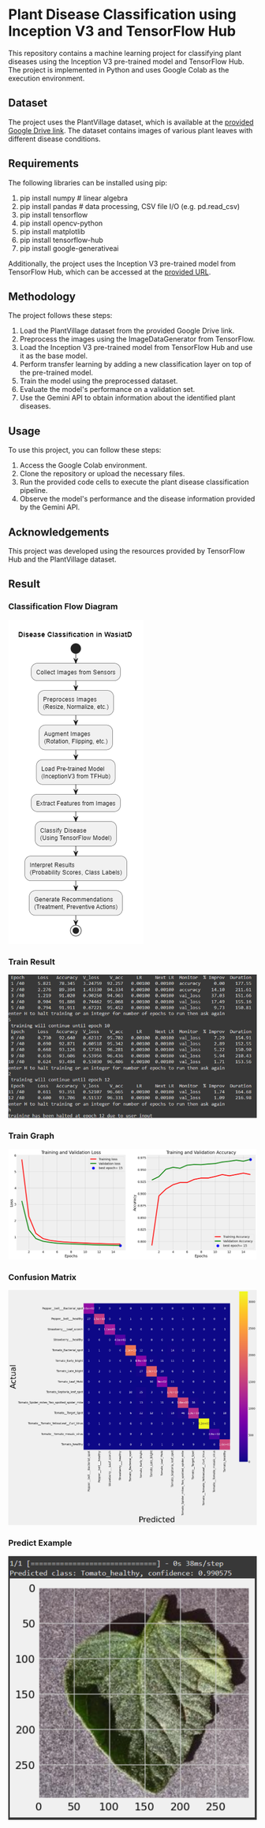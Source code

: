 # Plant Disease Classification using Inception V3 and TensorFlow Hub

This repository contains a machine learning project for classifying plant diseases using the Inception V3 pre-trained model and TensorFlow Hub. The project is implemented in Python and uses Google Colab as the execution environment.

## Dataset
The project uses the PlantVillage dataset, which is available at the [provided Google Drive link](https://drive.google.com/drive/folders/1--Y5wtswaXc4c_iDJzI1-NejJ6_7xJSn?usp=drive_link). The dataset contains images of various plant leaves with different disease conditions.

## Requirements
The following libraries can be installed using pip:
1. pip install numpy # linear algebra
2. pip install pandas # data processing, CSV file I/O (e.g. pd.read_csv)
3. pip install tensorflow
4. pip install opencv-python
5. pip install matplotlib
6. pip install tensorflow-hub
7. pip install google-generativeai

Additionally, the project uses the Inception V3 pre-trained model from TensorFlow Hub, which can be accessed at the [provided URL](https://www.kaggle.com/models/google/inception-v3/tensorFlow2/tf2-preview-feature-vector).

## Methodology
The project follows these steps:

1. Load the PlantVillage dataset from the provided Google Drive link.
2. Preprocess the images using the ImageDataGenerator from TensorFlow.
3. Load the Inception V3 pre-trained model from TensorFlow Hub and use it as the base model.
4. Perform transfer learning by adding a new classification layer on top of the pre-trained model.
5. Train the model using the preprocessed dataset.
6. Evaluate the model's performance on a validation set.
7. Use the Gemini API to obtain information about the identified plant diseases.

## Usage
To use this project, you can follow these steps:

1. Access the Google Colab environment.
2. Clone the repository or upload the necessary files.
3. Run the provided code cells to execute the plant disease classification pipeline.
4. Observe the model's performance and the disease information provided by the Gemini API.

## Acknowledgements
This project was developed using the resources provided by TensorFlow Hub and the PlantVillage dataset.

## Result

### Classification Flow Diagram
![Classification Flow Diagram](https://github.com/WasiatD/MachineLearning/blob/6eed712ec90fbaaa3e9b12a2f8c7187673ffe09d/classification-flow.png)

### Train Result
![Train Result](https://github.com/WasiatD/MachineLearning/blob/3065f94b416ac69e22668dd3b0a0c8b94ac8db53/train-result.png)

### Train Graph
![Train Graph](https://github.com/WasiatD/MachineLearning/blob/982d40a8e4eb2422835d9251b868efcecc1b2372/train-graph.png)

### Confusion Matrix
![Confusion Matrix](https://github.com/WasiatD/MachineLearning/blob/982d40a8e4eb2422835d9251b868efcecc1b2372/confusion-matrix.png)

### Predict Example
![Predict Example](https://github.com/WasiatD/MachineLearning/blob/982d40a8e4eb2422835d9251b868efcecc1b2372/predicted.png)
